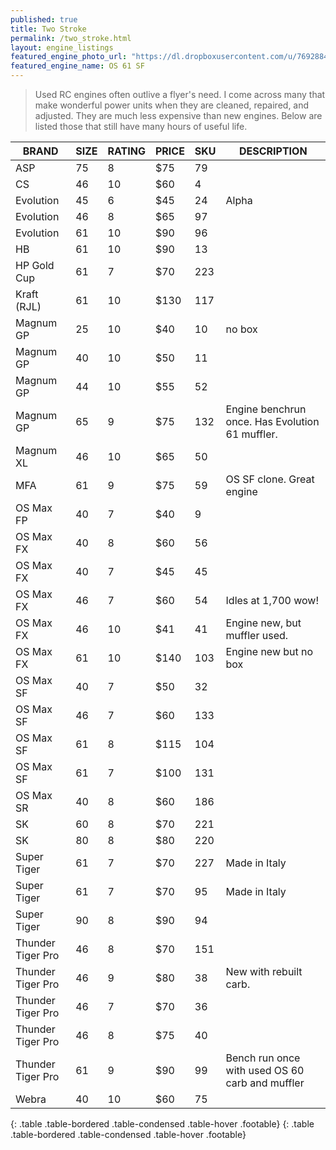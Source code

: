 ```yaml
---
published: true
title: Two Stroke
permalink: /two_stroke.html
layout: engine_listings
featured_engine_photo_url: "https://dl.dropboxusercontent.com/u/76928840/Website%20Photos/featured/2-stroke.jpg"
featured_engine_name: OS 61 SF
---
```



> Used RC engines often outlive a flyer's need. I come across many that make wonderful power units when they are cleaned, repaired, and adjusted.  They are much less expensive than new engines. Below are listed those that still have many hours of useful life.

BRAND             | SIZE  | RATING | PRICE | SKU   | DESCRIPTION
------------------|-------|--------|-------|-------|---------------------
ASP               | 75    | 8      | $75   | 79    |                       
CS                | 46    | 10     | $60   | 4     |
Evolution         | 45    | 6      | $45   | 24    | Alpha 
Evolution         | 46    | 8      | $65   | 97    |
Evolution         | 61    | 10     | $90   | 96    |                              
HB                | 61    | 10     | $90   | 13    |
HP Gold Cup       | 61    | 7      | $70   | 223   |                                              
Kraft (RJL)       | 61    | 10     | $130  | 117   |                            
Magnum GP         | 25    | 10     | $40   | 10    | no box                                       
Magnum GP         | 40    | 10     | $50   | 11    |
Magnum GP         | 44    | 10     | $55   | 52    |
Magnum GP         | 65    | 9      | $75   | 132   | Engine benchrun once. Has Evolution 61 muffler.                                  
Magnum XL         | 46    | 10     | $65   | 50    |                                
MFA               | 61    | 9      | $75   | 59    | OS SF clone. Great engine      
OS Max FP         | 40    | 7      | $40   | 9     |                                       
OS Max FX         | 40    | 8      | $60   | 56    |
OS Max FX         | 40    | 7      | $45   | 45    |
OS Max FX         | 46    | 7      | $60   | 54    | Idles at 1,700 wow! 
OS Max FX         | 46    | 10     | $41   | 41    | Engine new, but muffler used.
OS Max FX         | 61    | 10     | $140  | 103   | Engine new but no box      
OS Max SF         | 40    | 7      | $50   | 32    |
OS Max SF         | 46    | 7      | $60   | 133   |
OS Max SF         | 61    | 8      | $115  | 104   |
OS Max SF         | 61    | 7      | $100  | 131   |                   
OS Max SR         | 40    | 8      | $60   | 186   |                                                                                                                                         
SK                | 60    | 8      | $70   | 221   |
SK                | 80    | 8      | $80   | 220   |                                    
Super Tiger       | 61    | 7      | $70   | 227   | Made in Italy
Super Tiger       | 61    | 7      | $70   | 95    | Made in Italy
Super Tiger       | 90    | 8      | $90   | 94    |                                 
Thunder Tiger Pro | 46    | 8      | $70   | 151   |
Thunder Tiger Pro | 46    | 9      | $80   | 38    | New with rebuilt carb.
Thunder Tiger Pro | 46    | 7      | $70   | 36    |
Thunder Tiger Pro | 46    | 8      | $75   | 40    |                       
Thunder Tiger Pro | 61    | 9      | $90   | 99    |Bench run once with used OS 60 carb and muffler  
Webra             | 40    | 10     | $60   | 75    |                                       
{: .table .table-bordered .table-condensed .table-hover .footable}
{: .table .table-bordered .table-condensed .table-hover .footable}
